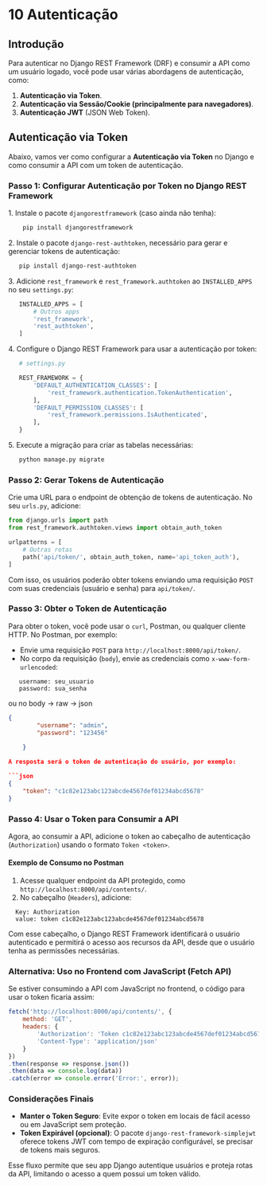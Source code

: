# 10 Autenticação

## Introdução

Para autenticar no Django REST Framework (DRF) e consumir a API como um usuário logado, você pode usar várias abordagens de autenticação, como:

1. **Autenticação via Token**.
2. **Autenticação via Sessão/Cookie (principalmente para navegadores)**.
3. **Autenticação JWT** (JSON Web Token).

## Autenticação via Token

Abaixo, vamos ver como configurar a **Autenticação via Token** no Django e como consumir a API com um token de autenticação.

### Passo 1: Configurar Autenticação por Token no Django REST Framework

1\. Instale o pacote `djangorestframework` (caso ainda não tenha):

```bash
    pip install djangorestframework
```

2\. Instale o pacote `django-rest-authtoken`, necessário para gerar e gerenciar tokens de autenticação:

```bash
   pip install django-rest-authtoken
```

3\. Adicione `rest_framework` e `rest_framework.authtoken` ao `INSTALLED_APPS` no seu `settings.py`:

```python
   INSTALLED_APPS = [
       # Outros apps
       'rest_framework',
       'rest_authtoken',
   ]
```

4\. Configure o Django REST Framework para usar a autenticação por token:

```python
   # settings.py

   REST_FRAMEWORK = {
       'DEFAULT_AUTHENTICATION_CLASSES': [
           'rest_framework.authentication.TokenAuthentication',
       ],
       'DEFAULT_PERMISSION_CLASSES': [
           'rest_framework.permissions.IsAuthenticated',
       ],
   }
```

5\. Execute a migração para criar as tabelas necessárias:

```bash
   python manage.py migrate
```

### Passo 2: Gerar Tokens de Autenticação

Crie uma URL para o endpoint de obtenção de tokens de autenticação. No seu `urls.py`, adicione:

```python
from django.urls import path
from rest_framework.authtoken.views import obtain_auth_token

urlpatterns = [
    # Outras rotas
    path('api/token/', obtain_auth_token, name='api_token_auth'),
]
```

Com isso, os usuários poderão obter tokens enviando uma requisição `POST` com suas credenciais (usuário e senha) para `api/token/`.

### Passo 3: Obter o Token de Autenticação

Para obter o token, você pode usar o `curl`, Postman, ou qualquer cliente HTTP. No Postman, por exemplo:

- Envie uma requisição `POST` para `http://localhost:8000/api/token/`.
- No corpo da requisição (`body`), envie as credenciais como `x-www-form-urlencoded`:

```plaintext
   username: seu_usuario
   password: sua_senha
```

ou no body -> raw -> json

```json
{
        "username": "admin",
        "password": "123456"
        
    }

A resposta será o token de autenticação do usuário, por exemplo:

```json
{
    "token": "c1c82e123abc123abcde4567def01234abcd5678"
}
```

### Passo 4: Usar o Token para Consumir a API

Agora, ao consumir a API, adicione o token ao cabeçalho de autenticação (`Authorization`) usando o formato `Token <token>`.

#### Exemplo de Consumo no Postman

1. Acesse qualquer endpoint da API protegido, como `http://localhost:8000/api/contents/`.
2. No cabeçalho (`Headers`), adicione:

```plaintext
  Key: Authorization 
  value: token c1c82e123abc123abcde4567def01234abcd5678
```

Com esse cabeçalho, o Django REST Framework identificará o usuário autenticado e permitirá o acesso aos recursos da API, desde que o usuário tenha as permissões necessárias.

### Alternativa: Uso no Frontend com JavaScript (Fetch API)

Se estiver consumindo a API com JavaScript no frontend, o código para usar o token ficaria assim:

```javascript
fetch('http://localhost:8000/api/contents/', {
    method: 'GET',
    headers: {
        'Authorization': 'Token c1c82e123abc123abcde4567def01234abcd5678',
        'Content-Type': 'application/json'
    }
})
.then(response => response.json())
.then(data => console.log(data))
.catch(error => console.error('Error:', error));
```

### Considerações Finais

- **Manter o Token Seguro**: Evite expor o token em locais de fácil acesso ou em JavaScript sem proteção.
- **Token Expirável (opcional)**: O pacote `django-rest-framework-simplejwt` oferece tokens JWT com tempo de expiração configurável, se precisar de tokens mais seguros.

Esse fluxo permite que seu app Django autentique usuários e proteja rotas da API, limitando o acesso a quem possui um token válido.
